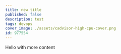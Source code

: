 ```yaml
---
title: new title
published: false
description: test
tags: devops
cover_image: ./assets/cadvisor-high-cpu-cover.png
id: 977554
---
```

Hello with more content
